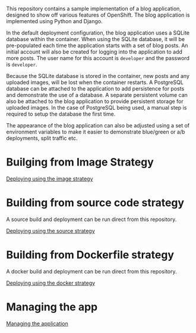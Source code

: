 This repository contains a sample implementation of a blog application, designed to show off various features of OpenShift. The blog application is implemented using Python and Django.

In the default deployment configuration, the blog application uses a SQLite database within the container. When using the SQLite database, it will be pre-populated each time the application starts with a set of blog posts. An initial account will also be created for logging into the application to add more posts. The user name for this account is ``developer`` and the password is ``developer``.

Because the SQLite database is stored in the container, new posts and any uploaded images, will be lost when the container restarts. A PostgreSQL database can be attached to the application to add persistence for posts and demonstrate the use of a database. A separate persistent volume can also be attached to the blog application to provide persistent storage for uploaded images. In the case of PostgreSQL being used, a manual step is required to setup the database the first time.

The appearance of the blog application can also be adjusted using a set of environment variables to make it easier to demonstrate blue/green or a/b deployments, split traffic etc.

# Builging from Image Strategy

[Deploying using the image strategy](DeployingUsingExistingImage.adoc)

# Building from source code strategy


A source build and deployment can be run direct from this repository.

[Deploying using the source strategy](DeployingUsingS2I.adoc)


# Building from Dockerfile strategy

A docker build and deployment can be run direct from this repository.

[Deploying using the docker strategy](DeployingUsingDocker.adoc)

# Managing the app

[Managing the application](ApplicationManagement.adoc)
